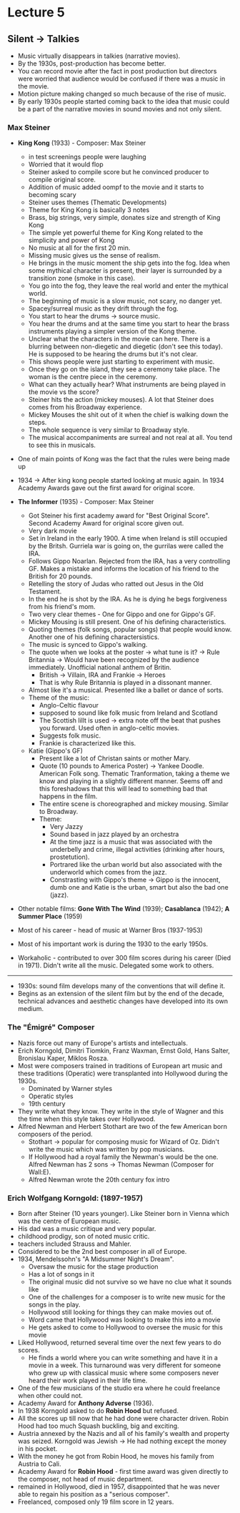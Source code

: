 # Lecture 5

## Silent -> Talkies

- Music virtually disappears in talkies (narrative movies).
- By the 1930s, post-production has become better.
- You can record movie after the fact in post production but directors were
  worried that audience would be confused if there was a music in the movie.
- Motion picture making changed so much because of the rise of music.
- By early 1930s people started coming back to the idea that music could be a
  part of the narrative movies in sound movies and not only silent.

### Max Steiner

- **King Kong** (1933) - Composer: Max Steiner
  - in test screenings people were laughing
  - Worried that it would flop
  - Steiner asked to compile score but he convinced producer to compile original score.
  - Addition of music added oompf to the movie and it starts to becoming scary
  - Steiner uses themes (Thematic Developments)
  - Theme for King Kong is basically 3 notes
  - Brass, big strings, very simple, donates size and strength of King Kong
  - The simple yet powerful theme for King Kong related to the simplicity and power of Kong
  - No music at all for the first 20 min. 
  - Missing music gives us the sense of realism.
  - He brings in the music moment the ship gets into the fog. Idea when some mythical character is present, their layer is surrounded by a transition zone (smoke in this case).
  - You go into the fog, they leave the real world and enter the mythical world.
  - The beginning of music is a slow music, not scary, no danger yet.
  - Spacey/surreal music as they drift through the fog.
  - You start to hear the drums -> source music.
  - You hear the drums and at the same time you start to hear the brass instruments playing a simpler version of the Kong theme.
  - Unclear what the characters in the movie can here. There is a blurring between non-diegetic and diegetic (don't see this today). He is supposed to be hearing the drums but it's not clear.
  - This shows people were just starting to experiment with music.
  - Once they go on the island, they see a ceremony take place. The woman is the centre piece in the ceremony.
  - What can they actually hear? What instruments are being played in the movie vs the score?
  - Steiner hits the action (mickey mouses). A lot that Steiner does comes from his Broadway experience.
  - Mickey Mouses the shit out of it when the chief is walking down the steps.
  - The whole sequence is very similar to Broadway style.
  - The musical accompaniments are surreal and not real at all. You tend to see this in musicals.

- One of main points of Kong was the fact that the rules were being made up
- 1934 -> After king kong people started looking at music again. In 1934 Academy
  Awards gave out the first award for original score.

- **The Informer** (1935) - Composer: Max Steiner
  - Got Steiner his first academy award for "Best Original Score". Second
    Academy Award for original score given out.
  - Very dark movie
  - Set in Ireland in the early 1900. A time when Ireland is still occupied by
    the Britsh. Gurriela war is going on, the gurrilas were called the IRA. 
  - Follows Gippo Noarlan. Rejected from the IRA, has a very controlling GF.
    Makes a mistake and informs the location of his friend to the British for 20
    pounds.
  - Retelling the story of Judas who ratted out Jesus in the Old Testament.
  - In the end he is shot by the IRA. As he is dying he begs forgiveness from
    his friend's mom.
  - Two very clear themes - One for Gippo and one for Gippo's GF.
  - Mickey Mousing is still present. One of his defining characteristics.
  - Quoting themes (folk songs, popular songs) that people would know. Another
    one of his defining charactersistics.
  - The music is synced to Gippo's walking.
  - The quote when we looks at the poster -> what tune is it? -> Rule Britannia
    -> Would have been recognized by the audience immediately. Unofficial
    national anthem of Britin.
    - British -> Villain, IRA and Frankie -> Heroes
    - That is why Rule Britannia is played in a dissonant manner.
  - Almost like it's a musical. Presented like a ballet or dance of sorts.
  - Theme of the music:
    - Anglo-Celtic flavour
    - supposed to sound like folk music from Ireland and Scotland
    - The Scottish lillt is used -> extra note off the beat that pushes you
      forward. Used often in anglo-celtic movies.
    - Suggests folk music.
    - Frankie is characterized like this.
  - Katie (Gippo's GF)
    - Present like a lot of Christan saints or mother Mary.
    - Quote (10 pounds to America Poster) -> Yankee Doodle. American Folk song.
      Thematic Tranformation, taking a theme we know and playing in a slightly
      different manner. Seems off and this foreshadows that this will lead to
      something bad that happens in the film.
    - The entire scene is choreographed and mickey mousing. Similar to Broadway.
    - Theme:
      - Very Jazzy
      - Sound based in jazz played by an orchestra
      - At the time jazz is a music that was associated with the underbelly and
        crime, illegal activities (drinking after hours, prostetution).
      - Portrared like the urban world but also associated with the underworld
        which comes from the jazz.
      - Constrasting with Gippo's theme -> Gippo is the innocent, dumb one and
        Katie is the urban, smart but also the bad one (jazz).

- Other notable films: **Gone With The Wind** (1939); **Casablanca** (1942); **A
  Summer Place** (1959)
- Most of his career - head of music at Warner Bros (1937-1953)
- Most of his important work is during the 1930 to the early 1950s.
- Workaholic - contributed to over 300 film scores during his career (Died in
  1971). Didn't write all the music. Delegated some work to others.

---

- 1930s: sound film develops many of the conventions that will define it.
- Begins as an extension of the silent film but by the end of the decade,
  technical advances and aesthetic changes have developed into its own medium.

### The "Émigré" Composer

- Nazis force out many of Europe's artists and intellectuals.
- Erich Korngold, Dimitri Tiomkin, Franz Waxman, Ernst Gold, Hans Salter,
  Bronislau Kaper, Miklos Rosza.
- Most were composers trained in traditions of European art music and these
  traditions (Operatic) were transplanted into Hollywood during the 1930s.
    - Dominated by Warner styles
    - Operatic styles
    - 19th century
- They write what they know. They write in the style of Wagner and this the time
  when this style takes over Hollywood.
- Alfred Newman and Herbert Stothart are two of the few American born composers
  of the period.
  - Stothart -> popular for composing music for Wizard of Oz. Didn't write the
  music which was written by pop musicians.
  - If Hollywood had a royal family the Newman's would be the one. Alfred Newman
    has 2 sons -> Thomas Newman (Composer for Wall:E).
  - Alfred Newman wrote the 20th century fox intro

### Erich Wolfgang Korngold: (1897-1957)

- Born after Steiner (10 years younger). Like Steiner born in Vienna which was
  the centre of European music.
- His dad was a music critique and very popular.
- childhood prodigy, son of noted music critic.
- teachers included Strauss and Mahler.
- Considered to be the 2nd best composer in all of Europe.
- 1934, Mendelssohn's "A Midsummer Night's Dream".
  - Oversaw the music for the stage production
  - Has a lot of songs in it
  - The original music did not survive so we have no clue what it sounds like
  - One of the challenges for a composer is to write new music for the songs in
    the play.
  - Hollywood still looking for things they can make movies out of.
  - Word came that Hollywood was looking to make this into a movie
  - He gets asked to come to Hollywood to oversee the music for this movie
- Liked Hollywood, returned several time over the next few years to do scores.
  - He finds a world where you can write something and have it in a movie in a
    week. This turnaround was very different for someone who grew up with
    classical music where some composers never heard their work played in their
    life time.
- One of the few musicians of the studio era where he could freelance when other
  could not.
- Academy Award for **Anthony Adverse** (1936).
- In 1938 Korngold asked to do **Robin Hood** but refused.
- All the scores up till now that he had done were character driven. Robin Hood
  had too much Squash buckling, big and exciting.
- Austria annexed by the Nazis and all of his family's wealth and property was
  seized. Korngold was Jewish -> He had nothing except the money in his pocket.
- With the money he got from Robin Hood, he moves his family from Austria to
  Cali.
- Academy Award for **Robin Hood** - first time award was given directly to the
  composer, not head of music department.
- remained in Hollywood, died in 1957, disappointed that he was never able to
  regain his position as a "serious composer".
- Freelanced, composed only 19 film score in 12 years.

